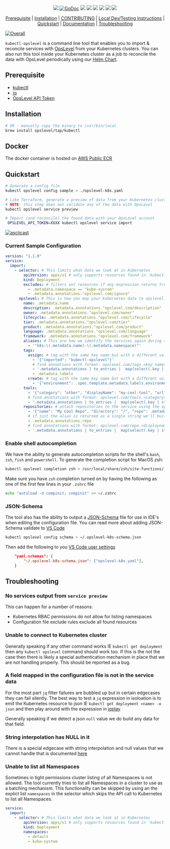 <p align="center">
    <a href="https://github.com/OpsLevel/kubectl-opslevel/blob/main/LICENSE" alt="License">
        <img src="https://img.shields.io/github/license/OpsLevel/kubectl-opslevel.svg" /></a>
    <a href="https://pkg.go.dev/github.com/OpsLevel/kubectl-opslevel">
        <img src="https://pkg.go.dev/badge/github.com/OpsLevel/kubectl-opslevel" alt="GoDoc"></a>
    <a href="https://goreportcard.com/report/github.com/OpsLevel/kubectl-opslevel" alt="Go Report Card">
        <img src="https://goreportcard.com/badge/github.com/OpsLevel/kubectl-opslevel" /></a>
    <a href="https://GitHub.com/OpsLevel/kubectl-opslevel/releases/" alt="Release">
        <img src="https://img.shields.io/github/v/release/OpsLevel/kubectl-opslevel" /></a>
    <a href="https://masterminds.github.io/stability/active.html" alt="Stability: Active">
        <img src="https://masterminds.github.io/stability/active.svg" /></a>
    <a href="https://github.com/OpsLevel/kubectl-opslevel/graphs/contributors" alt="Contributors">
        <img src="https://img.shields.io/github/contributors/OpsLevel/kubectl-opslevel" /></a>
    <a href="https://github.com/OpsLevel/kubectl-opslevel/pulse" alt="Activity">
        <img src="https://img.shields.io/github/commit-activity/m/OpsLevel/kubectl-opslevel" /></a>
    <a href="https://github.com/OpsLevel/kubectl-opslevel/releases" alt="Downloads">
        <img src="https://img.shields.io/github/downloads/OpsLevel/kubectl-opslevel/total" /></a>
</p>

<p align="center">
 <a href="#prerequisite">Prerequisite</a> |
 <a href="#installation">Installation</a> |
 <a href="./src/CONTRIBUTING.md">CONTRIBUTING</a> |
 <a href="./src/docs/Local-Development.md">Local Dev/Testing Instructions</a> |
 <a href="#quickstart">Quickstart</a> |
 <a href="https://docs.opslevel.com/docs/kubernetes-integration">Documentation</a> |
 <a href="#troubleshooting">Troubleshooting</a>
</p>

[![Overall](https://img.shields.io/endpoint?style=flat&url=https%3A%2F%2Fapp.opslevel.com%2Fapi%2Fservice_level%2F4SZo_XBzNM8K84zLHYdEXCcvBL6q_pTzUMSR09DmnZM)](https://app.opslevel.com/services/opslevel_kubernetes_sync/maturity-report)

`kubectl-opslevel` is a command line tool that enables you to import & reconcile services with [OpsLevel](https://www.opslevel.com/) from your Kubernetes clusters.  You can also run this tool inside your Kubernetes cluster as a job to reconcile the data with OpsLevel periodically using our [Helm Chart](https://github.com/OpsLevel/helm-charts).

## Prerequisite

- [kubectl](https://kubernetes.io/docs/tasks/tools/install-kubectl/)
- [jq](https://stedolan.github.io/jq/download/)
- [OpsLevel API Token](https://app.opslevel.com/api_tokens)

## Installation

```sh
# OR - manually copy the binary to /usr/bin/local
brew install opslevel/tap/kubectl
```

<!--
#### Deb

```sh
sudo apt-get install apt-transport-https
wget -qO - https://opslevel.github.io/kubectl-opslevel-repo/deb/public.key | sudo apt-key add -
echo deb https://opslevel.github.io/kubectl-opslevel-repo/deb [CODE_NAME] main | sudo tee -a /etc/apt/sources.list
sudo apt-get update
sudo apt-get install kubectl-opslevel
```

#### RPM

```sh
cat << EOF > /etc/yum.repos.d/opslevel.repo
[opslevel]
name=opslevel cli repository
baseurl=https://opslevel.github.io/kubectl-opslevel-repo/rpm/releases/$releasever/$basearch/
gpgcheck=0
enabled=1
EOF
sudo yum -y update
sudo yum -y install kubectl-opslevel
```
-->

## Docker

The docker container is hosted on [AWS Public ECR](https://gallery.ecr.aws/opslevel/kubectl-opslevel)

## Quickstart

```sh
# Generate a config file
kubectl opslevel config sample > ./opslevel-k8s.yaml

# Like Terraform, generate a preview of data from your Kubernetes cluster
# NOTE: this step does not validate any of the data with OpsLevel
kubectl opslevel service preview

# Import (and reconcile) the found data with your OpsLevel account
 OPSLEVEL_API_TOKEN=XXXX kubectl opslevel service import
```

[![asciicast](https://asciinema.org/a/bv6WTcqkGtmC5wXN4VXYr035y.svg)](https://asciinema.org/a/bv6WTcqkGtmC5wXN4VXYr035y)


### Current Sample Configuration

```yaml
version: "1.1.0"
service:
  import:
    - selector: # This limits what data we look at in Kubernetes
        apiVersion: apps/v1 # only supports resources found in 'kubectl api-resources --verbs="get,list"'
        kind: Deployment
        excludes: # filters out resources if any expression returns truthy
          - .metadata.namespace == "kube-system"
          - .metadata.annotations."opslevel.com/ignore"
      opslevel: # This is how you map your kubernetes data to opslevel service
        name: .metadata.name
        description: .metadata.annotations."opslevel.com/description"
        owner: .metadata.annotations."opslevel.com/owner"
        lifecycle: .metadata.annotations."opslevel.com/lifecycle"
        tier: .metadata.annotations."opslevel.com/tier"
        product: .metadata.annotations."opslevel.com/product"
        language: .metadata.annotations."opslevel.com/language"
        framework: .metadata.annotations."opslevel.com/framework"
        aliases: # This are how we identify the services again during reconciliation - please make sure they are very unique
          - '"k8s:\(.metadata.name)-\(.metadata.namespace)"'
        tags:
          assign: # tag with the same key name but with a different value will be updated on the service
            - '{"imported": "kubectl-opslevel"}'
            # find annoations with format: opslevel.com/tags.<key name>: <value>
            - '.metadata.annotations | to_entries |  map(select(.key | startswith("opslevel.com/tags"))) | map({(.key | split(".")[2]): .value})'
            - .metadata.labels
          create: # tag with the same key name but with a different value with be added to the service
            - '{"environment": .spec.template.metadata.labels.environment}'
        tools:
          - '{"category": "other", "displayName": "my-cool-tool", "url": .metadata.annotations."example.com/my-cool-tool"} | if .url then . else empty end'
          # find annotations with format: opslevel.com/tools.<category>.<displayname>: <url>
          - '.metadata.annotations | to_entries |  map(select(.key | startswith("opslevel.com/tools"))) | map({"category": .key | split(".")[2], "displayName": .key | split(".")[3], "url": .value})'
        repositories: # attach repositories to the service using the opslevel repo alias - IE github.com:hashicorp/vault
          - '{"name": "My Cool Repo", "directory": "/", "repo": .metadata.annotations.repo} | if .repo then . else empty end'
          # if just the alias is returned as a single string we'll build the name for you and set the directory to "/"
          - .metadata.annotations.repo
          # find annotations with format: opslevel.com/repo.<displayname>.<repo.subpath.dots.turned.to.forwardslash>: <opslevel repo alias>
          - '.metadata.annotations | to_entries |  map(select(.key | startswith("opslevel.com/repos"))) | map({"name": .key | split(".")[2], "directory": .key | split(".")[3:] | join("/"), "repo": .value})'
```

### Enable shell autocompletion

We have the ability to generate autocompletion scripts for the shell's `bash`, `zsh`, `fish` and `powershell`.  To generate
the completion script for MacOS zsh:

```sh
kubectl opslevel completion zsh > /usr/local/share/zsh/site-functions/_kubectl-opslevel
```

Make sure you have `zsh` completion turned on by having the following as one of the first few lines in your `.zshrc` file

```sh
echo "autoload -U compinit; compinit" >> ~/.zshrc
```

### JSON-Schema

The tool also has the ability to output a [JSON-Schema](https://json-schema.org/) file for use in IDE's when editing the configuration file.
You can read more about adding JSON-Schema validate to [VS Code](https://code.visualstudio.com/docs/languages/json#_json-schemas-and-settings)

```sh
kubectl opslevel config schema > ~/.opslevel-k8s-schema.json
```

Then add the following to you [VS Code user settings](https://code.visualstudio.com/docs/getstarted/settings)

```json
    "yaml.schemas": {
        "~/.opslevel-k8s-schema.json": ["opslevel-k8s.yaml"],
    }
```

## Troubleshooting

### No services output from `service preview`

This can happen for a number of reasons:

  - Kubernetes RBAC permissions do not allow for listing namespaces
  - Configuration file exclude rules exclude all found resources

### Unable to connect to Kubernetes cluster

Generally speaking if any other command works IE `kubectl get deployment` then any `kubectl opslevel` command should work too.  If this is the not the case then there is likely a special authentication mechanism in place that we are not handling properly.  This should be reported as a bug.

### A field mapped in the configuration file is not in the service data

For the most part `jq` filter failures are bubbled up but in certain edgecases they can fail silently.
The best way to test a `jq` expression in isoloation is to emit the Kubernetes resource to json IE `kubectl get deployment <name> -o json`
and then play around with the expression in [jqplay](https://jqplay.org/)

Generally speaking if we detect a json `null` value we do build any data for that field.

### String interpolation has NULL in it

There is a special edgecase with string interpolation and null values that we cannot handle that is documented [here](https://github.com/OpsLevel/kubectl-opslevel/issues/36)

### Unable to list all Namespaces

Sometimes in tight permissions cluster listing of all Namespaces is not allowed.  The tool currently tries to list all Namespaces
in a cluster to use as a batching mechanism.  This functionality can be skipped by using
an the explict list `namespaces` in the selector which skips the API call to Kubernetes to list all Namespaces.

```yaml
service:
  import:
    - selector: # This limits what data we look at in Kubernetes
        apiVersion: apps/v1 # only supports resources found in 'kubectl api-resources --verbs="get,list"'
        kind: Deployment
        namespaces:
          - default
          - kube-system
```
